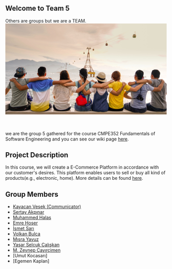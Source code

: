 
<p align="center">

## Welcome to Team 5
Others are groups but we are a TEAM.
   <img src="https://github.com/sarismet/personal-html-website/blob/master/project-ibabe/personal/group5.jpg">
  </p>

<br></br>
we are the group 5 gathered for the course CMPE352 Fundamentals of Software Engineering and you can see our wiki page [here](https://github.com/bounswe/bounswe2020group5/wiki).
## Project Description
In this course, we will create a E-Commerce Platform in accordance with our customer's desires. This platform enables users
to sell or buy all kind of products(e.g., electronic, home). More details can be found [here](https://github.com/bounswe/bounswe2020group5/blob/master/CMPE352_Spring20192020_ECommercePlatform.pdf).
## Group Members
* [Kayacan Vesek (Communicator)](https://github.com/bounswe/bounswe2020group5/wiki/Kayacan-Vesek)
* [Sertay Akpınar](https://github.com/bounswe/bounswe2020group5/wiki/Sertay-Akp%C4%B1nar)
* [Muhammed Halas](https://github.com/bounswe/bounswe2020group5/wiki/Muhammed-Halas)
* [Emre Hoşer](https://github.com/bounswe/bounswe2020group5/wiki/Emre-Hoser)
* [İsmet Sarı](https://github.com/bounswe/bounswe2020group5/wiki/sarismet)
* [Volkan Bulca](https://github.com/bounswe/bounswe2020group5/wiki/Volkan-Bulca)
* [Mısra Yavuz](https://github.com/bounswe/bounswe2020group5/wiki/M%C4%B1sra-Yavuz)
* [Yaşar Selçuk Çalışkan](https://github.com/bounswe/bounswe2020group5/wiki/Yasar-Selcuk-Caliskan)
* [M. Zeynep Çayırçimen](https://github.com/bounswe/bounswe2020group5/wiki/M.-Zeynep-%C3%87ay%C4%B1r%C3%A7imen)
* [Umut Kocasarı]
* [Egemen Kaplan]
